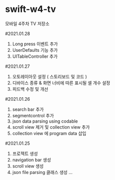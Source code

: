 # swift-w4-tv
모바일 4주차 TV 저장소

#2021.01.28
1. Long press 이벤트 추가
2. UserDefaults 기능 추가
3. UITableController 추가 


#2021.01.27
1. 오토레이아웃 설정 ( 스토리보드 및 코드 )
2. 디바이스 종류 & 화면 너비에 따른 표시될 셀 개수 설정
3. 피드백 수정 및 개선

#2021.01.26
1. search bar 추가
2. segmentcontrol 추가
3. json data parsing using codable
4. scroll view 제거 및 collection view 추가
5. collection view 에 program data 삽입

#2021.01.25 
1. 프로젝트 생성
2. navigation bar 생성
3. scroll view 생성
4. json file parsing 클래스 생성
...
